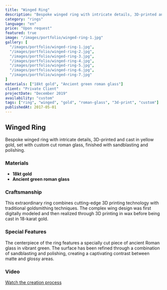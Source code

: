 ```yaml
---
title: "Winged Ring"
description: "Bespoke winged ring with intricate details, 3D-printed and cast in yellow gold, set with custom cut roman glass, finished with sandblasting and polishing"
category: "rings"
language: "en"
price: "Upon request"
featured: true
image: "/images/portfolio/winged-ring-1.jpg"
gallery: [
  "/images/portfolio/winged-ring-1.jpg",
  "/images/portfolio/winged-ring-2.jpg",
  "/images/portfolio/winged-ring-3.jpg",
  "/images/portfolio/winged-ring-4.jpg",
  "/images/portfolio/winged-ring-5.jpg",
  "/images/portfolio/winged-ring-6.jpg",
  "/images/portfolio/winged-ring-7.jpg"
]
materials: ["18kt gold", "Ancient green roman glass"]
client: "Private Client"
projectDate: "December 2019"
availability: "custom"
tags: ["ring", "winged", "gold", "roman-glass", "3d-print", "custom"]
publishedAt: 2017-05-01
---
```


## Winged Ring

Bespoke winged ring with intricate details, 3D-printed and cast in yellow gold, set with custom cut roman glass, finished with sandblasting and polishing.

### Materials

- **18kt gold**
- **Ancient green roman glass**

### Craftsmanship

This extraordinary ring combines cutting-edge 3D printing technology with traditional goldsmithing techniques. The complex wing design was first digitally modeled and then realized through 3D printing in wax before being cast in 18-karat gold.

### Special Features

The centerpiece of the ring features a specially cut piece of ancient Roman glass in vibrant green. The surface has been refined through a combination of sandblasting and polishing, creating a captivating contrast between matte and glossy areas.

### Video

[Watch the creation process](https://youtube.com/shorts/P6dbNl9xsc8?feature=share)